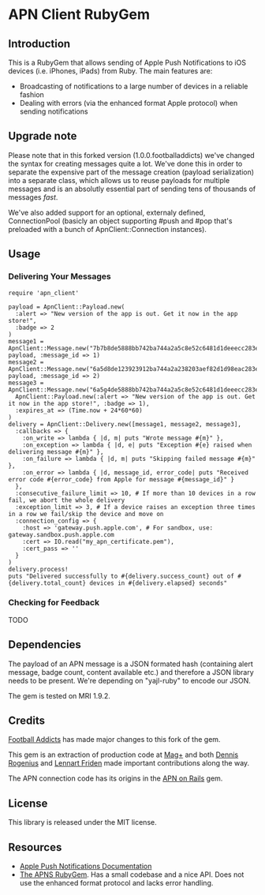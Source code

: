 # APN Client RubyGem

## Introduction

This is a RubyGem that allows sending of Apple Push Notifications to iOS devices (i.e. iPhones, iPads) from Ruby. The main features are:

* Broadcasting of notifications to a large number of devices in a reliable fashion
* Dealing with errors (via the enhanced format Apple protocol) when sending notifications

## Upgrade note
Please note that in this forked version (1.0.0.footballaddicts) we've changed the syntax for creating messages quite a lot. We've done this in order to separate the expensive part of the message creation (payload serialization) into a separate class, which allows us to reuse payloads for multiple messages and is an absolutly essential part of sending tens of thousands of messages *fast*.

We've also added support for an optional, externaly defined, ConnectionPool (basicly an object supporting #push and #pop that's preloaded with a bunch of ApnClient::Connection instances).

## Usage

### Delivering Your Messages

```
require 'apn_client'

payload = ApnClient::Payload.new(
  :alert => "New version of the app is out. Get it now in the app store!",
  :badge => 2
)
message1 = ApnClient::Message.new("7b7b8de5888bb742ba744a2a5c8e52c6481d1deeecc283e830533b7c6bf1d099", payload, :message_id => 1)
message2 = ApnClient::Message.new("6a5d8de123923912ba744a2a238203aef82d1d98eac283e830533b7c6bf1a100", payload, :message_id => 2)
message3 = ApnClient::Message.new("6a5g4de5888bb742ba744a2a5c8e52c6481d1deeecc283e830533b7c6bf1d044",
  ApnClient::Payload.new(:alert => "New version of the app is out. Get it now in the app store!", :badge => 1),
  :expires_at => (Time.now + 24*60*60)
)
delivery = ApnClient::Delivery.new([message1, message2, message3],
  :callbacks => {
    :on_write => lambda { |d, m| puts "Wrote message #{m}" },
    :on_exception => lambda { |d, e| puts "Exception #{e} raised when delivering message #{m}" },
    :on_failure => lambda { |d, m| puts "Skipping failed message #{m}" },
    :on_error => lambda { |d, message_id, error_code| puts "Received error code #{error_code} from Apple for message #{message_id}" }
  },
  :consecutive_failure_limit => 10, # If more than 10 devices in a row fail, we abort the whole delivery
  :exception_limit => 3, # If a device raises an exception three times in a row we fail/skip the device and move on
  :connection_config => {
    :host => 'gateway.push.apple.com', # For sandbox, use: gateway.sandbox.push.apple.com
    :cert => IO.read("my_apn_certificate.pem"),
    :cert_pass => ''
  }
)
delivery.process!
puts "Delivered successfully to #{delivery.success_count} out of #{delivery.total_count} devices in #{delivery.elapsed} seconds"
```

### Checking for Feedback

TODO

## Dependencies

The payload of an APN message is a JSON formated hash (containing alert message, badge count, content available etc.) and therefore a JSON library needs to be present. We're depending on "yajl-ruby" to encode our JSON.

The gem is tested on MRI 1.9.2.

## Credits
[Football Addicts](http://www.footballaddicts.com/our-apps/index.html) has made major changes to this fork of the gem.

This gem is an extraction of production code at [Mag+](http://www.magplus.com) and both [Dennis Rogenius](https://github.com/denro) and [Lennart Friden](https://github.com/DevL) made important contributions along the way.

The APN connection code has its origins in the [APN on Rails](https://github.com/jwang/apn_on_rails) gem.

## License

This library is released under the MIT license.

## Resources

* [Apple Push Notifications Documentation](http://developer.apple.com/library/ios/#documentation/NetworkingInternet/Conceptual/RemoteNotificationsPG/Introduction/Introduction.html#//apple_ref/doc/uid/TP40008194-CH1-SW1)
* [The APNS RubyGem](https://github.com/jpoz/APNS). Has a small codebase and a nice API. Does not use the enhanced format protocol and lacks error handling.
